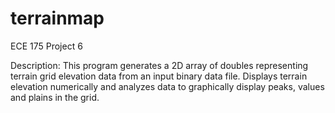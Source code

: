 # terrainmap
ECE 175 Project 6

Description: This program generates a 2D array of doubles representing terrain grid elevation data from an input binary data file. Displays terrain elevation numerically and analyzes data to graphically display peaks, values and plains in the grid. 
